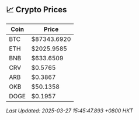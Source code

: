 ## 📈 Crypto Prices

| Coin | Price |
| ---- | ----- |
| BTC | $87343.6920 |
| ETH | $2025.9585 |
| BNB | $633.6509 |
| CRV | $0.5765 |
| ARB | $0.3867 |
| OKB | $50.1358 |
| DOGE | $0.1957 |

_Last Updated: 2025-03-27 15:45:47.893 +0800 HKT_
